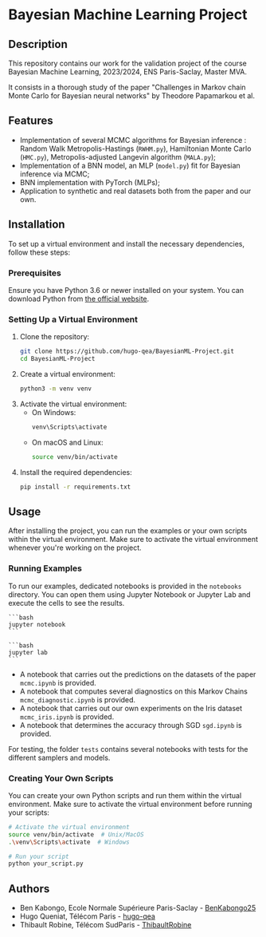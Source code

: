 # Bayesian Machine Learning Project

## Description

This repository contains our work for the validation project of the course Bayesian Machine Learning, 2023/2024, ENS Paris-Saclay, Master MVA.

It consists in a thorough study of the paper "Challenges in Markov chain Monte Carlo
for Bayesian neural networks" by Theodore Papamarkou et al.

## Features

- Implementation of several MCMC algorithms for Bayesian inference : Random Walk Metropolis-Hastings (`RWHM.py`), Hamiltonian Monte Carlo (`HMC.py`), Metropolis-adjusted Langevin algorithm (`MALA.py`);
- Implementation of a BNN model, an MLP (`model.py`) fit for Bayesian inference via MCMC;
- BNN implementation with PyTorch (MLPs);
- Application to synthetic and real datasets both from the paper and our own.

## Installation

To set up a virtual environment and install the necessary dependencies, follow these steps:

### Prerequisites

Ensure you have Python 3.6 or newer installed on your system. You can download Python from [the official website](https://www.python.org/downloads/).

### Setting Up a Virtual Environment

1. Clone the repository:
   ```bash
   git clone https://github.com/hugo-qea/BayesianML-Project.git
   cd BayesianML-Project
    ```
2. Create a virtual environment:
    ```bash
    python3 -m venv venv
    ```
3. Activate the virtual environment:
    - On Windows:
        ```bash
        venv\Scripts\activate
        ```
    - On macOS and Linux:
        ```bash
        source venv/bin/activate
        ```
4. Install the required dependencies:
    ```bash
    pip install -r requirements.txt
    ```

## Usage
After installing the project, you can run the examples or your own scripts within the virtual environment. Make sure to activate the virtual environment whenever you're working on the project.

### Running Examples
To run our examples, dedicated notebooks is provided in the `notebooks` directory. You can open them using Jupyter Notebook or Jupyter Lab and execute the cells to see the results.
    
    ```bash
    jupyter notebook
    ```

    ```bash
    jupyter lab
    ```
- A notebook that carries out the predictions on the datasets of the paper `mcmc.ipynb` is provided.
- A notebook that computes several diagnostics on this Markov Chains `mcmc_diagnostic.ipynb` is provided.
- A notebook that carries out our own experiments on the Iris dataset `mcmc_iris.ipynb` is provided.
- A notebook that determines the accuracy through SGD `sgd.ipynb` is provided.

For testing, the folder `tests` contains several notebooks with tests for the different samplers and models.


### Creating Your Own Scripts
You can create your own Python scripts and run them within the virtual environment. Make sure to activate the virtual environment before running your scripts:
```bash
# Activate the virtual environment
source venv/bin/activate  # Unix/MacOS
.\venv\Scripts\activate  # Windows

# Run your script
python your_script.py
```

## Authors
- Ben Kabongo, Ecole Normale Supérieure Paris-Saclay - [BenKabongo25](https://github.com/BenKabongo25)
- Hugo Queniat, Télécom Paris - [hugo-qea](https://github.com/hugo-qea)
- Thibault Robine, Télécom SudParis - [ThibaultRobine](https://github.com/ThibaultRobine)

